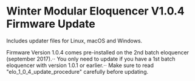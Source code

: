 # Winter Modular Eloquencer V1.0.4 Firmware Update

Includes updater files for Linux, macOS and Windows.

Firmware Version 1.0.4 comes pre-installed on the 2nd batch eloquencer (september 2017).⋅⋅
You only need to update if you have a 1st batch eloquencer with version 1.0.1 or earlier.⋅⋅
Make sure to read "elo_1_0_4_update_procedure" carefully before updating.
